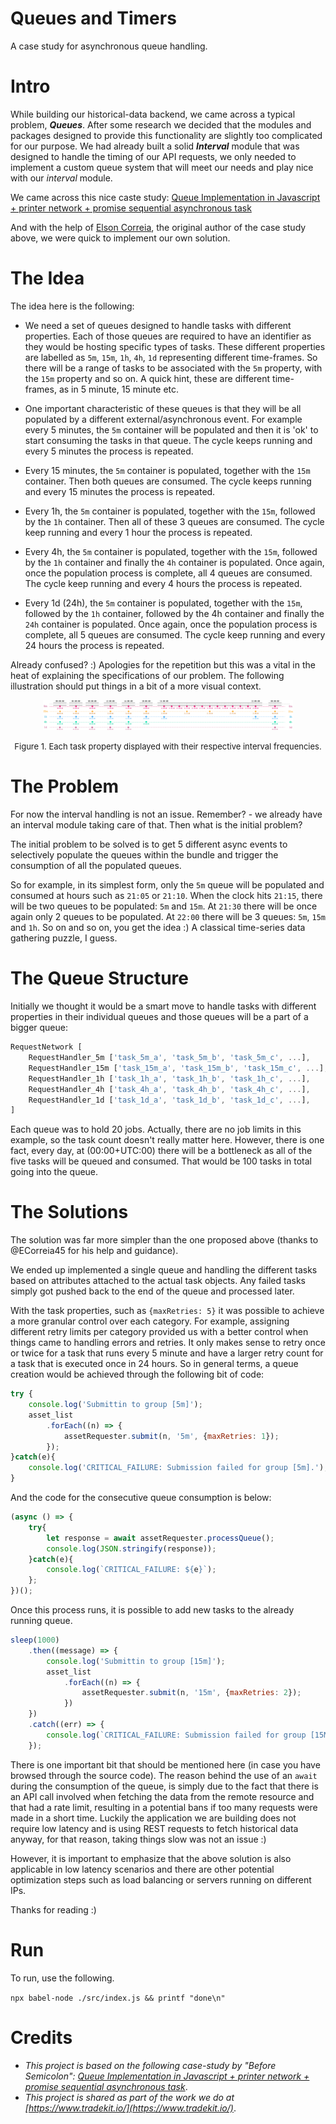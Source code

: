 # Queues and Timers
A case study for asynchronous queue handling.

# Intro
While building our historical-data backend, we came across a typical problem, ***Queues***. After some research we decided that the modules and packages designed to provide this functionality are slightly too complicated for our purpose. We had already built a solid ***Interval*** module that was designed to handle the timing of our API requests, we only needed to implement a custom queue system that will meet our needs and play nice with our *interval* module.

We came across this nice caste study: [Queue Implementation in Javascript + printer network + promise sequential asynchronous task](https://www.youtube.com/watch?v=e7q2ovWtf-g)

And with the help of [Elson Correia](https://github.com/ECorreia45), the original author of the case study above, we were quick to implement our own solution.

# The Idea
The idea here is the following:

* We need a set of queues designed to handle tasks with different properties. Each of those queues are required to have an identifier as they would be hosting specific types of tasks. These different properties are labelled as `5m`, `15m`, `1h`, `4h`, `1d` representing different time-frames. So there will be a range of tasks to be associated with the `5m` property, with the `15m` property and so on. A quick hint, these are different time-frames, as in 5 minute, 15 minute etc.

* One important characteristic of these queues is that they will be all populated by a different external/asynchronous event. For example every 5 minutes, the `5m` container will be populated and then it is 'ok' to start consuming the tasks in that queue. The cycle keeps running and every 5 minutes the process is repeated.

* Every 15 minutes, the `5m` container is populated, together with the `15m` container. Then both queues are consumed. The cycle keeps running and every 15 minutes the process is repeated.

* Every 1h, the `5m` container is populated, together with the `15m`, followed by the `1h` container. Then all of these 3 queues are consumed. The cycle keep running and every 1 hour the process is repeated.

* Every 4h, the `5m` container is populated, together with the `15m`, followed by the `1h` container and finally the `4h` container is populated. Once again, once the population process is complete, all 4 queues are consumed. The cycle keep running and every 4 hours the process is repeated.

* Every 1d (24h), the `5m` container is populated, together with the `15m`, followed by the `1h` container, followed by the 4h container and finally the `24h` container is populated. Once again, once the population process is complete, all 5 queues are consumed. The cycle keep running and every 24 hours the process is repeated.

Already confused? :) Apologies for the repetition but this was a vital in the heat of explaining the specifications of our problem. The following illustration should put things in a bit of a more visual context.

<p align="center">
  <img width="400" alt="Osculating Circle" src="https://github.com/mbilyanov/queues_and_timers/blob/master/assets/intervals.png">
  <p align="center"><font size="2">Figure 1. Each task property displayed with their respective interval frequencies.</font></p>
</p>

# The Problem
For now the interval handling is not an issue. Remember? - we already have an interval module taking care of that. Then what is the initial problem?

The initial problem to be solved is to get 5 different async events to selectively populate the queues within the bundle and trigger the consumption of all the populated queues.

So for example, in its simplest form, only the `5m` queue will be populated and consumed at hours such as `21:05` or `21:10`. When the clock hits `21:15`, there will be two queues to be populated: `5m` and `15m`. At `21:30` there will be once again only 2 queues to be populated. At `22:00` there will be 3 queues: `5m`, `15m` and `1h`. So on and so on, you get the idea :) A classical time-series data gathering puzzle, I guess.

# The Queue Structure
Initially we thought it would be a smart move to handle tasks with different properties in their individual queues and those queues will be a part of a bigger queue:
```javascript
RequestNetwork [
    RequestHandler_5m ['task_5m_a', 'task_5m_b', 'task_5m_c', ...],
    RequestHandler_15m ['task_15m_a', 'task_15m_b', 'task_15m_c', ...],
    RequestHandler_1h ['task_1h_a', 'task_1h_b', 'task_1h_c', ...],
    RequestHandler_4h ['task_4h_a', 'task_4h_b', 'task_4h_c', ...],
    RequestHandler_1d ['task_1d_a', 'task_1d_b', 'task_1d_c', ...],
]
```
Each queue was to hold 20 jobs. Actually, there are no job limits in this example, so the task count doesn't really matter here. However, there is one fact, every day, at (00:00+UTC:00) there will be a bottleneck as all of the five tasks will be queued and consumed. That would be 100 tasks in total going into the queue.

# The Solutions
The solution was far more simpler than the one proposed above (thanks to @ECorreia45 for his help and guidance).

We ended up implemented a single queue and handling the different tasks based on attributes attached to the actual task objects. Any failed tasks simply got pushed back to the end of the queue and processed later.

With the task properties, such as `{maxRetries: 5}` it was possible to achieve a more granular control over each category. For example, assigning different retry limits per category provided us with a better control when things came to handling errors and retries. It only makes sense to retry once or twice for a task that runs every 5 minute and have a larger retry count for a task that is executed once in 24 hours. So in general terms, a queue creation would be achieved through the following bit of code:
```javascript
try {
    console.log('Submittin to group [5m]');
    asset_list
        .forEach((n) => {
            assetRequester.submit(n, '5m', {maxRetries: 1});
        });
}catch(e){
    console.log('CRITICAL_FAILURE: Submission failed for group [5m].');
}
```
And the code for the consecutive queue consumption is below:
```javascript
(async () => {
    try{
        let response = await assetRequester.processQueue();
        console.log(JSON.stringify(response));
    }catch(e){
        console.log(`CRITICAL_FAILURE: ${e}`);
    };
})();
```
Once this process runs, it is possible to add new tasks to the already running queue.
```javascript
sleep(1000)
    .then((message) => {
        console.log('Submittin to group [15m]');
        asset_list
            .forEach((n) => {
                assetRequester.submit(n, '15m', {maxRetries: 2});
            })
    })
    .catch((err) => {
        console.log(`CRITICAL_FAILURE: Submission failed for group [15M].\n${err}`);
    });
```
There is one important bit that should be mentioned here (in case you have browsed through the source code). The reason behind the use of an `await` during the consumption of the queue, is simply due to the fact that there is an API call involved when fetching the data from the remote resource and that had a rate limit, resulting in a potential bans if too many requests were made in a short time. Luckily the application we are building does not require low latency and is using REST requests to fetch historical data anyway, for that reason, taking things slow was not an issue :)

However, it is important to emphasize that the above solution is also applicable in low latency scenarios and there are other potential optimization steps such as load balancing or servers running on different IPs.

Thanks for reading :)

# Run
To run, use the following.

`npx babel-node ./src/index.js && printf "done\n"`

# Credits
* *This project is based on the following case-study by "Before Semicolon":
[Queue Implementation in Javascript + printer network + promise sequential asynchronous task](https://youtu.be/e7q2ovWtf-g)*.
* *This project is shared as part of the work we do at [https://www.tradekit.io/](https://www.tradekit.io/)*.
